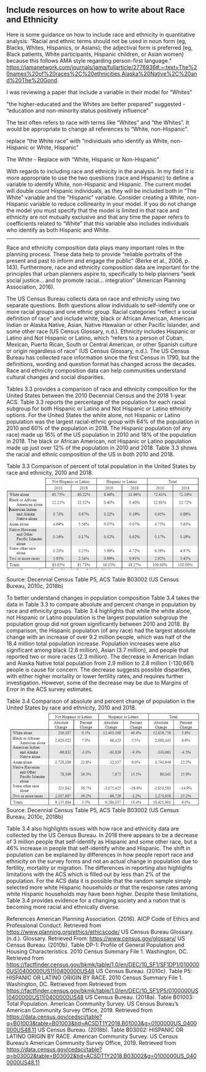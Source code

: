 ## Include resources on how to write about Race and Ethnicity


Here is some guidance on how to include race and ethnicity in quantitative analysis:
“Racial and ethnic terms should not be used in noun form (eg, Blacks, Whites, Hispanics, or Asians); the adjectival form is preferred (eg, Black patients, White participants, Hispanic children, or Asian women) because this follows AMA style regarding person-first language.” 
https://jamanetwork.com/journals/jama/fullarticle/2776936#:~:text=The%20names%20of%20races%2C%20ethnicities,Alaska%20Native%2C%20and%20The%20Gond. 



I was reviewing a paper that include a variable in their model for "Whites"

"the higher-educated and the Whites are better prepared” suggested - “education and non-minority status positively influence”

The text often refers to race with terms like “Whites” and “the Whites”. It would be appropriate to change all references to “White, non-Hispanic”.

replace “the White race” with “individuals who identify as White, non-Hispanic or White, Hispanic”


The White - Replace with “White, Hispanic or Non-Hispanic”

With regards to including race and ethnicity in the analysis. In my field it is more appropriate to use the two questions (race and Hispanic) to define a variable to identify White, non-Hispanic and Hispanic. The current model will double count Hispanic individuals, as they will be included both in “The White” variable and the “Hispanic” variable. Consider creating a White, non-Hispanic variable to reduce collinearity in your model. If you do not change the model you must specify that the model is limited in that race and ethnicity are not mutually exclusive and that any time the paper refers to coefficients related to “White” that this variable also includes individuals who identify as both Hispanic and White.

----- 

Race and ethnicity composition data plays many important roles in the planning process. These data help to provide “reliable portraits of the present and past to inform and engage the public” (Berke et al., 2006, p. 143). Furthermore, race and ethnicity composition data are important for the principles that urban planners aspire to, specifically to help planners “seek social justice… and to promote racial… integration” (American Planning Association, 2016).

The US Census Bureau collects data on race and ethnicity using two separate questions. Both questions allow individuals to self-identify one or more racial groups and one ethnic group. Racial categories “reflect a social definition of race” and include white, black or African American, American Indian or Alaska Native, Asian, Native Hawaiian or other Pacific Islander, and some other race (US Census Glossary, n.d.). Ethnicity includes Hispanic or Latino and Not Hispanic or Latino, which “refers to a person of Cuban, Mexican, Puerto Rican, South or Central American, or other Spanish culture or origin regardless of race” (US Census Glossary, n.d.). The US Census Bureau has collected race information since the first Census in 1790, but the definitions, wording and question format has changed across the decades. Race and ethnicity composition data can help communities understand cultural changes and social disparities.

Tables 3.3 provides a comparison of race and ethnicity composition for the United States between the 2010 Decennial Census and the 2018 1-year ACS. Table 3.3 reports the percentage of the population for each racial subgroup for both Hispanic or Latino and Not Hispanic or Latino ethnicity options. For the United States the white alone, not Hispanic or Latino population was the largest racial-ethnic group with 64% of the population in 2010 and 60% of the population in 2018. The Hispanic population (of any race) made up 16% of the US population in 2010 and 18% of the population in 2018. The black or African American, not Hispanic or Latino population made up just over 12% of the population in 2010 and 2018. Table 3.3 shows the racial and ethnic composition of the US in both 2010 and 2018.

Table 3.3 Comparison of percent of total population in the United States by race and ethnicity, 2010 and 2018.
![Table example race and ethnicity](https://raw.githubusercontent.com/npr99/PLANNINGMETHODS_BOOK/main/.github/images/Rosenheim_2019_RaceEthnicity_Table1.JPG)

Source: Decennial Census Table P5, ACS Table B03002 (US Census Bureau, 2010c, 2018b)

To better understand changes in population composition Table 3.4 takes the data in Table 3.3 to compare absolute and percent change in population by race and ethnicity groups. Table 3.4 highlights that while the white alone, not Hispanic or Latino population is the largest population subgroup the population group did not grown significantly between 2010 and 2018. By comparison, the Hispanic population (of any race) had the largest absolute change with an increase of over 9.2 million people, which was half of the 18.4 million total population increase. Population increases were also significant among black (2.6 million), Asian (3.7 million), and people that reported two or more races (2.3 million). The decrease in American Indian and Alaska Native total population from 2.9 million to 2.8 million (-130,661) people is cause for concern. The decrease suggests possible disparities, with either higher mortality or lower fertility rates, and requires further investigation. However, some of the decrease may be due to Margins of Error in the ACS survey estimates.  

Table 3.4 Comparison of absolute and percent change of population in the United States by race and ethnicity, 2010 and 2018.
![Table example race and ethnicity](https://raw.githubusercontent.com/npr99/PLANNINGMETHODS_BOOK/main/.github/images/Rosenheim_2019_RaceEthnicity_Table2.JPG)
Source: Decennial Census Table P5, ACS Table B03002 (US Census Bureau, 2010c, 2018b)



Table 3.4 also highlights issues with how race and ethnicity data are collected by the US Census Bureau. In 2018 there appears to be a decrease of 3 million people that self-identify as Hispanic and some other race, but a 46% increase in people that self-identify white and Hispanic. The shift in population can be explained by differences in how people report race and ethnicity on the survey forms and not an actual change in population due to fertility, mortality or migration. The differences in reporting also highlights limitations with the ACS which is filled out by less than 2% of the population. For the ACS data it is possible that the random sample simply selected more white Hispanic households or that the response rates among white Hispanic households may have been higher. Despite these limitations, Table 3.4 provides evidence for a changing society and a nation that is becoming more racial and ethnically diverse. 



References
American Planning Association. (2016). AICP Code of Ethics and Professional Conduct. Retrieved from https://www.planning.org/ethics/ethicscode/
US Census Bureau Glossary. (n.d.). Glossary. Retrieved From: https://www.census.gov/glossary/
US Census Bureau. (2010b). Table DP-1: Profile of General Population and Housing Characteristics. 2010 Census Summary File 1. Washington, DC. Retrieved from https://factfinder.census.gov/bkmk/table/1.0/en/DEC/10_SF1/SF1DP1/0100000US|0400000US11|0400000US48 
US Census Bureau. (2010c). Table P5: HISPANIC OR LATINO ORIGIN BY RACE. 2010 Census Summary File 1. Washington, DC. Retrieved from Retrieved from https://factfinder.census.gov/bkmk/table/1.0/en/DEC/10_SF1/P5/0100000US|0400000US11|0400000US48
US Census Bureau. (2018a). Table B01003: Total Population. American Community Survey. US Census Bureau’s American Community Survey Office, 2019. Retrieved from https://data.census.gov/cedsci/table?q=B01003&table=B01003&tid=ACSDT1Y2018.B01003&g=0100000US_0400000US48,11
US Census Bureau. (2018b). Table B03002: HISPANIC OR LATINO ORIGIN BY RACE. American Community Survey. US Census Bureau’s American Community Survey Office, 2019. Retrieved from https://data.census.gov/cedsci/table?q=b03002&table=B03002&tid=ACSDT1Y2018.B03002&g=0100000US_0400000US48,11

